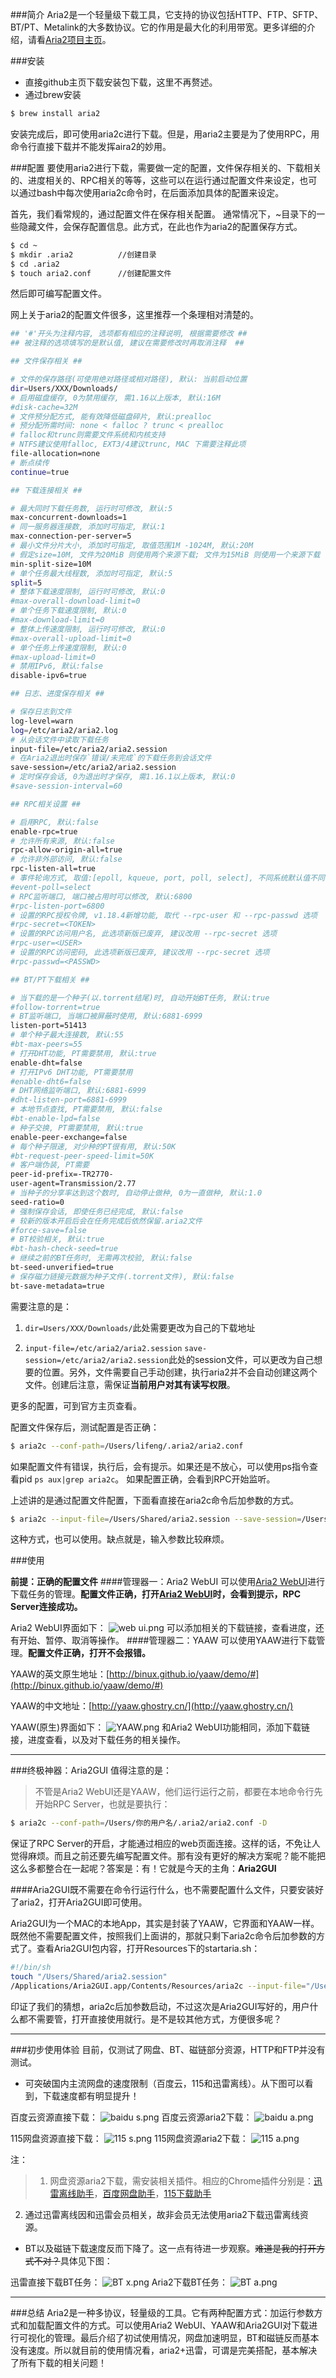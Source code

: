 ###简介
Aria2是一个轻量级下载工具，它支持的协议包括HTTP、FTP、SFTP、BT/PT、Metalink的大多数协议。它的作用是最大化的利用带宽。更多详细的介绍，请看[Aria2项目主页](https://github.com/tatsuhiro-t/aria2)。

###安装
* 直接github主页下载安装包下载，这里不再赘述。
* 通过brew安装

```sh
$ brew install aria2
```

安装完成后，即可使用aria2c进行下载。但是，用aria2主要是为了使用RPC，用命令行直接下载并不能发挥aira2的妙用。

###配置
要使用aria2进行下载，需要做一定的配置，文件保存相关的、下载相关的、进度相关的、RPC相关的等等，这些可以在运行通过配置文件来设定，也可以通过bash中每次使用aria2c命令时，在后面添加具体的配置来设定。

首先，我们看常规的，通过配置文件在保存相关配置。
通常情况下，~目录下的一些隐藏文件，会保存配置信息。此方式，在此也作为aria2的配置保存方式。

```sh
$ cd ~
$ mkdir .aria2          //创建目录
$ cd .aria2
$ touch aria2.conf      //创建配置文件
```

然后即可编写配置文件。

网上关于aria2的配置文件很多，这里推荐一个条理相对清楚的。

```sh
## '#'开头为注释内容, 选项都有相应的注释说明, 根据需要修改 ##
## 被注释的选项填写的是默认值, 建议在需要修改时再取消注释  ##

## 文件保存相关 ##

# 文件的保存路径(可使用绝对路径或相对路径), 默认: 当前启动位置
dir=Users/XXX/Downloads/
# 启用磁盘缓存, 0为禁用缓存, 需1.16以上版本, 默认:16M
#disk-cache=32M
# 文件预分配方式, 能有效降低磁盘碎片, 默认:prealloc
# 预分配所需时间: none < falloc ? trunc < prealloc
# falloc和trunc则需要文件系统和内核支持
# NTFS建议使用falloc, EXT3/4建议trunc, MAC 下需要注释此项
file-allocation=none
# 断点续传
continue=true

## 下载连接相关 ##

# 最大同时下载任务数, 运行时可修改, 默认:5
max-concurrent-downloads=1
# 同一服务器连接数, 添加时可指定, 默认:1
max-connection-per-server=5
# 最小文件分片大小, 添加时可指定, 取值范围1M -1024M, 默认:20M
# 假定size=10M, 文件为20MiB 则使用两个来源下载; 文件为15MiB 则使用一个来源下载
min-split-size=10M
# 单个任务最大线程数, 添加时可指定, 默认:5
split=5
# 整体下载速度限制, 运行时可修改, 默认:0
#max-overall-download-limit=0
# 单个任务下载速度限制, 默认:0
#max-download-limit=0
# 整体上传速度限制, 运行时可修改, 默认:0
#max-overall-upload-limit=0
# 单个任务上传速度限制, 默认:0
#max-upload-limit=0
# 禁用IPv6, 默认:false
disable-ipv6=true

## 日志、进度保存相关 ##

# 保存日志到文件
log-level=warn
log=/etc/aria2/aria2.log
# 从会话文件中读取下载任务
input-file=/etc/aria2/aria2.session
# 在Aria2退出时保存`错误/未完成`的下载任务到会话文件
save-session=/etc/aria2/aria2.session
# 定时保存会话, 0为退出时才保存, 需1.16.1以上版本, 默认:0
#save-session-interval=60

## RPC相关设置 ##

# 启用RPC, 默认:false
enable-rpc=true
# 允许所有来源, 默认:false
rpc-allow-origin-all=true
# 允许非外部访问, 默认:false
rpc-listen-all=true
# 事件轮询方式, 取值:[epoll, kqueue, port, poll, select], 不同系统默认值不同
#event-poll=select
# RPC监听端口, 端口被占用时可以修改, 默认:6800
#rpc-listen-port=6800
# 设置的RPC授权令牌, v1.18.4新增功能, 取代 --rpc-user 和 --rpc-passwd 选项
#rpc-secret=<TOKEN>
# 设置的RPC访问用户名, 此选项新版已废弃, 建议改用 --rpc-secret 选项
#rpc-user=<USER>
# 设置的RPC访问密码, 此选项新版已废弃, 建议改用 --rpc-secret 选项
#rpc-passwd=<PASSWD>

## BT/PT下载相关 ##

# 当下载的是一个种子(以.torrent结尾)时, 自动开始BT任务, 默认:true
#follow-torrent=true
# BT监听端口, 当端口被屏蔽时使用, 默认:6881-6999
listen-port=51413
# 单个种子最大连接数, 默认:55
#bt-max-peers=55
# 打开DHT功能, PT需要禁用, 默认:true
enable-dht=false
# 打开IPv6 DHT功能, PT需要禁用
#enable-dht6=false
# DHT网络监听端口, 默认:6881-6999
#dht-listen-port=6881-6999
# 本地节点查找, PT需要禁用, 默认:false
#bt-enable-lpd=false
# 种子交换, PT需要禁用, 默认:true
enable-peer-exchange=false
# 每个种子限速, 对少种的PT很有用, 默认:50K
#bt-request-peer-speed-limit=50K
# 客户端伪装, PT需要
peer-id-prefix=-TR2770-
user-agent=Transmission/2.77
# 当种子的分享率达到这个数时, 自动停止做种, 0为一直做种, 默认:1.0
seed-ratio=0
# 强制保存会话, 即使任务已经完成, 默认:false
# 较新的版本开启后会在任务完成后依然保留.aria2文件
#force-save=false
# BT校验相关, 默认:true
#bt-hash-check-seed=true
# 继续之前的BT任务时, 无需再次校验, 默认:false
bt-seed-unverified=true
# 保存磁力链接元数据为种子文件(.torrent文件), 默认:false
bt-save-metadata=true
```

需要注意的是：
1. `dir=Users/XXX/Downloads/`此处需要更改为自己的下载地址

2. `input-file=/etc/aria2/aria2.session` `save-session=/etc/aria2/aria2.session`此处的session文件，可以更改为自己想要的位置。另外，文件需要自己手动创建，执行aria2并不会自动创建这两个文件。创建后注意，需保证**当前用户对其有读写权限**。

更多的配置，可到官方主页查看。

配置文件保存后，测试配置是否正确：

```sh
$ aria2c --conf-path=/Users/lifeng/.aria2/aria2.conf
```

如果配置文件有错误，执行后，会有提示。如果还是不放心，可以使用ps指令查看pid `ps aux|grep aria2c`。
如果配置正确，会看到RPC开始监听。

上述讲的是通过配置文件配置，下面看直接在aria2c命令后加参数的方式。

```sh
$ aria2c --input-file=/Users/Shared/aria2.session --save-session=/Users/Shared/aria2.session --save-session-interval=10 --dir=/Users/lifeng/Downloads/ --max-connection-per-server=10 --max-concurrent-downloads=10 --continue=true ...
```

这种方式，也可以使用。缺点就是，输入参数比较麻烦。

###使用

**前提：正确的配置文件**
####管理器一：Aria2 WebUI
可以使用[Aria2 WebUI](http://ziahamza.github.io/webui-aria2/)进行下载任务的管理。**配置文件正确，打开[Aria2 WebUI](http://ziahamza.github.io/webui-aria2/)时，会看到提示，RPC Server连接成功。**

Aria2 WebUI界面如下：
![web ui.png](https://ooo.0o0.ooo/2016/02/15/56c1be4a0e241.png)
可以添加相关的下载链接，查看进度，还有开始、暂停、取消等操作。
####管理器二：YAAW
可以使用YAAW进行下载管理。**配置文件正确，打开不会报错。**

YAAW的英文原生地址：[http://binux.github.io/yaaw/demo/#](http://binux.github.io/yaaw/demo/#)

YAAW的中文地址：[http://yaaw.ghostry.cn/](http://yaaw.ghostry.cn/)

YAAW(原生)界面如下：
![YAAW.png](https://ooo.0o0.ooo/2016/02/15/56c1bd928456b.png)
和Aria2 WebUI功能相同，添加下载链接，进度查看，以及对下载任务的相关操作。

---
###终极神器：Aria2GUI
值得注意的是：
>不管是Aria2 WebUI还是YAAW，他们运行运行之前，都要在本地命令行先开始RPC Server，也就是要执行：

```sh
$ aria2c --conf-path=/Users/你的用户名/.aria2/aria2.conf -D
```

保证了RPC Server的开启，才能通过相应的web页面连接。这样的话，不免让人觉得麻烦。而且之前还要先编写配置文件。那有没有更好的解决方案呢？能不能把这么多都整合在一起呢？答案是：有！它就是今天的主角：**Aria2GUI**

####Aria2GUI既不需要在命令行运行什么，也不需要配置什么文件，只要安装好了aria2，打开Aria2GUI即可使用。

Aria2GUI为一个MAC的本地App，其实是封装了YAAW，它界面和YAAW一样。既然他不需要配置文件，按照我们上面讲的，那就只剩下aria2c命令后加参数的方式了。查看Aria2GUI包内容，打开Resources下的startaria.sh：

```sh
#!/bin/sh
touch "/Users/Shared/aria2.session"
/Applications/Aria2GUI.app/Contents/Resources/aria2c --input-file="/Users/Shared/aria2.session" --save-session="/Users/Shared/aria2.session" --save-session-interval=10 --dir="$HOME/Downloads/" --max-connection-per-server=10 --max-concurrent-downloads=10 --continue=true --split=10 --min-split-size=10M --enable-rpc=true --rpc-listen-all=false --rpc-listen-port=6800 --rpc-allow-origin-all --check-integrity=true --bt-enable-lpd=true --follow-torrent=true --user-agent="Mozilla/5.0 (Macintosh; Intel Mac OS X 10_10_5) AppleWebKit/601.3.9 (KHTML, like Gecko) Version/9.0 Safari/601.3.9" -c -D
```

印证了我们的猜想，aria2c后加参数启动，不过这次是Aria2GUI写好的，用户什么都不需要管，打开直接使用就行。是不是较其他方式，方便很多呢？

---
###初步使用体验
目前，仅测试了网盘、BT、磁链部分资源，HTTP和FTP并没有测试。
* 可突破国内主流网盘的速度限制（百度云，115和迅雷离线）。从下图可以看到，下载速度都有明显提升！

百度云资源直接下载：
![baidu s.png](https://ooo.0o0.ooo/2016/02/15/56c1bd6a6cac3.png)
百度云资源aria2下载：
![baidu a.png](https://ooo.0o0.ooo/2016/02/15/56c1bd6a77ced.png)

115网盘资源直接下载：
![115 s.png](https://ooo.0o0.ooo/2016/02/15/56c1bd92713ee.png)
115网盘资源aria2下载：
![115 a.png](https://ooo.0o0.ooo/2016/02/15/56c1bd6a9cd57.png)

注：
>1. 网盘资源aria2下载，需安装相关插件。相应的Chrome插件分别是：[迅雷离线助手](https://chrome.google.com/webstore/detail/thunderlixianassistant/eehlmkfpnagoieibahhcghphdbjcdmen?hl=zh-CN)，[百度网盘助手](https://chrome.google.com/webstore/detail/baiduexporter/mjaenbjdjmgolhoafkohbhhbaiedbkno)，[115下载助手](https://chrome.google.com/webstore/detail/115exporter/ojafklbojgenkohhdgdjeaepnbjffdjf)
2. 通过迅雷离线因和迅雷会员相关，故非会员无法使用aria2下载迅雷离线资源。

* BT以及磁链下载速度反而下降了。这一点有待进一步观察。~~难道是我的打开方式不对？~~具体见下图：

迅雷直接下载BT任务：
![BT x.png](https://ooo.0o0.ooo/2016/02/15/56c1bd6a9ba50.png)
Aria2下载BT任务：
![BT a.png](https://ooo.0o0.ooo/2016/02/15/56c1bd6a9eb44.png)

---
###总结
Aria2是一种多协议，轻量级的工具。它有两种配置方式：加运行参数方式和加载配置文件的方式。可以使用Aria2 WebUI、YAAW和Aria2GUI对下载进行可视化的管理。最后介绍了初试使用情况，网盘加速明显，BT和磁链反而基本没有速度。所以就目前的使用情况看，aria2+迅雷，可谓是完美搭配，基本解决了所有下载的相关问题！